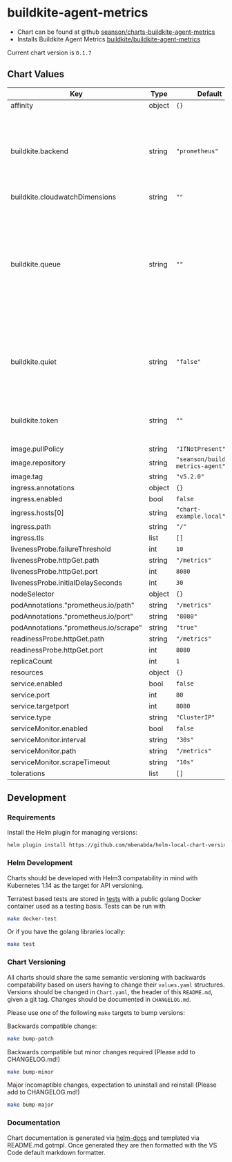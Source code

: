 # buildkite-agent-metrics

- Chart can be found at github [seanson/charts-buildkite-agent-metrics](https://github.com/seanson/charts-buildkite-agent-metrics)
- Installs Buildkite Agent Metrics [buildkite/buildkite-agent-metrics](https://github.com/buildkite/buildkite-agent-metrics)

Current chart version is `0.1.7`

## Chart Values

| Key | Type | Default | Description |
|-----|------|---------|-------------|
| affinity | object | `{}` |  |
| buildkite.backend | string | `"prometheus"` | The name of the backend to use (e.g. cloudwatch, statsd, prometheus or stackdriver). |
| buildkite.cloudwatchDimensions | string | `""` |  |
| buildkite.queue | string | `""` | A comma separated list of Buildkite queues to process (e.g. backend-deploy,ui-deploy). All queues are published if no queue is specified. |
| buildkite.quiet | string | `"false"` | A boolean specifying that only ERROR log lines must be printed. (e.g. 1, true). |
| buildkite.token | string | `""` | The Buildkite agent API token to use. |
| image.pullPolicy | string | `"IfNotPresent"` |  |
| image.repository | string | `"seanson/buildkite-metrics-agent"` |  |
| image.tag | string | `"v5.2.0"` |  |
| ingress.annotations | object | `{}` |  |
| ingress.enabled | bool | `false` |  |
| ingress.hosts[0] | string | `"chart-example.local"` |  |
| ingress.path | string | `"/"` |  |
| ingress.tls | list | `[]` |  |
| livenessProbe.failureThreshold | int | `10` |  |
| livenessProbe.httpGet.path | string | `"/metrics"` |  |
| livenessProbe.httpGet.port | int | `8080` |  |
| livenessProbe.initialDelaySeconds | int | `30` |  |
| nodeSelector | object | `{}` |  |
| podAnnotations."prometheus.io/path" | string | `"/metrics"` |  |
| podAnnotations."prometheus.io/port" | string | `"8080"` |  |
| podAnnotations."prometheus.io/scrape" | string | `"true"` |  |
| readinessProbe.httpGet.path | string | `"/metrics"` |  |
| readinessProbe.httpGet.port | int | `8080` |  |
| replicaCount | int | `1` |  |
| resources | object | `{}` |  |
| service.enabled | bool | `false` |  |
| service.port | int | `80` |  |
| service.targetport | int | `8080` |  |
| service.type | string | `"ClusterIP"` |  |
| serviceMonitor.enabled | bool | `false` |  |
| serviceMonitor.interval | string | `"30s"` |  |
| serviceMonitor.path | string | `"/metrics"` |  |
| serviceMonitor.scrapeTimeout | string | `"10s"` |  |
| tolerations | list | `[]` |  |

## Development

### Requirements

Install the Helm plugin for managing versions:

```bash
helm plugin install https://github.com/mbenabda/helm-local-chart-version
```

### Helm Development

Charts should be developed with Helm3 compatability in mind with Kubernetes 1.14 as the target for API versioning.

Terratest based tests are stored in [tests](./tests) with a public golang Docker container used as a testing basis. Tests can be run with

```bash
make docker-test
```

Or if you have the golang libraries locally:

```bash
make test
```

### Chart Versioning

All charts should share the same semantic versioning with backwards compatability based on users having to change their `values.yaml` structures. Versions should be changed in `Chart.yaml`, the header of this `README.md`, given a git tag. Changes should be documented in `CHANGELOG.md`.

Please use one of the following `make` targets to bump versions:

Backwards compatible change:

```bash
make bump-patch
```

Backwards compatible but minor changes required (Please add to CHANGELOG.md!)

```bash
make bump-minor
```

Major incomaptible changes, expectation to uninstall and reinstall (Please add to CHANGELOG.md!)

```bash
make bump-major
```

### Documentation

Chart documentation is generated via [helm-docs](https://github.com/norwoodj/helm-docs) and templated via README.md.gotmpl. Once generated they are then formatted with the VS Code default markdown formatter.
